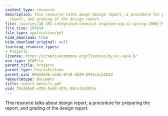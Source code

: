 ```yaml
---
content_type: resource
description: This resource talks about design report, a procedure for preparing the
  report, and grading of the design report.
file: /courses/10-491-integrated-chemical-engineering-ii-spring-2006/79a208e0e2555e64435c86fafb530fdc_report_details.pdf
file_size: 105814
file_type: application/pdf
hide_download: true
hide_download_original: null
learning_resource_types:
- Projects
license: https://creativecommons.org/licenses/by-nc-sa/4.0/
ocw_type: OCWFile
parent_title: Projects
parent_type: CourseSection
parent_uid: 09de868b-e56b-87a8-b829-b94ecac5201d
resourcetype: Document
title: report_details.pdf
uid: 79a208e0-e255-5e64-435c-86fafb530fdc
---
```

This resource talks about design report, a procedure for preparing the report, and grading of the design report.